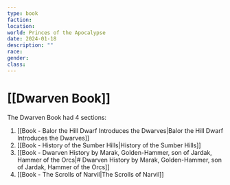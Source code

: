 ```yaml
---
type: book
faction: 
location: 
world: Princes of the Apocalypse
date: 2024-01-18
description: ""
race: 
gender: 
class:
---
```

# [[Dwarven Book]]

The Dwarven Book had 4 sections:

1. [[Book - Balor the Hill Dwarf Introduces the Dwarves|Balor the Hill Dwarf Introduces the Dwarves]]
2. [[Book - History of the Sumber Hills|History of the Sumber Hills]]
3. [[Book - Dwarven History by Marak, Golden-Hammer, son of Jardak, Hammer of the Orcs|# Dwarven History by Marak, Golden-Hammer, son of Jardak, Hammer of the Orcs]]
4. [[Book - The Scrolls of Narvil|The Scrolls of Narvil]]